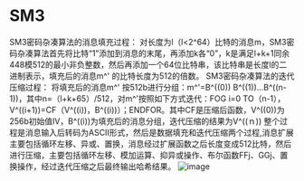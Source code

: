 # SM3
SM3密码杂凑算法的消息填充过程：
对长度为l（l<2^64）比特的消息m，SM3密码杂凑算法首先将比特“1”添加到消息的末尾，再添加k各“0”，k是满足l+k+1同余448模512的最小非负整数，然后再添加一个64位比特串，该比特串是长度l的二进制表示，填充后的消息m^' 的比特长度为512的倍数。
SM3密码杂凑算法的迭代压缩过程：
将填充后的消息m^' 按512b进行分组：m^'=B^((0)) B^((1))…B^((n-1))，其中n=（l+k+65）/512，对m^'按照如下方式迭代：FOG i=0 TO（n-1），V^((i+1))=CF（V^((i))，B^((i))）；ENDFOR。其中CF是压缩后函数，V^((0))为256b初始值IV，B^((i))为填充后的消息分组，迭代压缩的结果为V^((ｎ))
整个过程是消息输入后转码为ASCII形式，然后是数据填充和迭代压缩两个过程,消息扩展主要包括循环左移、异或、置换，消息经过扩展函数之后长度变成512比特，然后进行压缩，主要包括循环左移、模加运算、抑异或操作、布尔函数FFj、GGj、置换操作，经过迭代压缩之后最终输出哈希结果。
![image](https://user-images.githubusercontent.com/105495105/181880015-613f82fb-66a0-4c74-8349-92ed65ceb95f.png)


